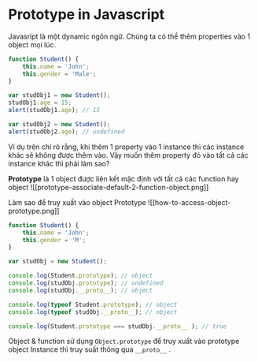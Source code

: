 # Prototype in Javascript

Javasript là một dynamic ngôn ngữ. Chúng ta có thể thêm properties vào 1 object mọi lúc. 
```javascript
function Student() {
    this.name = 'John';
    this.gender = 'Male';
}

var studObj1 = new Student();
studObj1.age = 15;
alert(studObj1.age); // 15

var studObj2 = new Student();
alert(studObj2.age); // undefined
```
Ví dụ trên chỉ rõ rằng, khi thêm 1 property vào 1 instance thì các instance khác sẽ không được thêm vào. Vậy muốn thêm property đó vào tất cả các instance khác thì phải làm sao?

**Prototype** là 1 object được liên kết mặc định với tất cả các function hay object 
![[prototype-associate-default-2-function-object.png]]

Làm sao để truy xuất vào object Prototype 
![[how-to-access-object-prototype.png]]

```javascript
function Student() {
    this.name = 'John';
    this.gender = 'M';
}

var studObj = new Student();

console.log(Student.prototype); // object
console.log(studObj.prototype); // undefined
console.log(studObj.__proto__); // object

console.log(typeof Student.prototype); // object
console.log(typeof studObj.__proto__); // object

console.log(Student.prototype === studObj.__proto__ ); // true
```

Object & function sử dụng `Object.prototype` để truy xuất vào prototype object
Instance thì truy suất thông qua `__proto__` .

